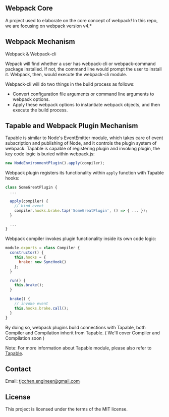 ## Webpack Core
A project used to elaborate on the core concept of webpack! In this repo, we are focusing on webpack version v4.*

## Webpack Mechanism
Webpack & Webpack-cli

Wepack will find whether a user has webpack-cli or webpack-command package installed. If not, the command line would prompt the user to install it. Webpack, then, would execute the webpack-cli module.

Webpack-cli will do two things in the build process as follows:
- Convert configuration file arguments or command line arguments to webpack options.
- Apply these webpack options to instantiate webpack objects, and then execute the build process.

## Tapable and Webpack Plugin Mechanism
Tapable is similar to Node's EventEmitter module, which takes care of event subscription and publishing of Node, and it controls the plugin system of webpack. Tapable is capable of registering plugin and invoking plugin, the key code logic is buried within webpack.js:
```js
new NodeEnvironmentPlugin().apply(compiler);
```

Webpack plugin registers its functionality within `apply` function with Tapable hooks:
```js
class SomeGreatPlugin {
  ...

  apply(compiler) {
    // bind event
    compiler.hooks.brake.tap('SomeGreatPlugin', () => { ... });
  }

  ...
}
```

Webpack compiler invokes plugin functionality inside its own code logic:
```js
module.exports = class Compiler {
  constructor() {
    this.hooks = {
      brake: new SyncHook()
    };
  }

  run() {
    this.brake();
  }

  brake() {
    // invoke event
    this.hooks.brake.call();
  }
}
```

By doing so, webpack plugins build connections with Tapable, both Compiler and Compilation inherit from Tapable. ( We'll cover Compiler and Compilation soon )

Note: For more information about Tapable module, please also refer to [Tapable](https://github.com/webpack/tapable).

## Contact
Email: tjcchen.engineer@gmail.com

## License
This project is licensed under the terms of the MIT license.
